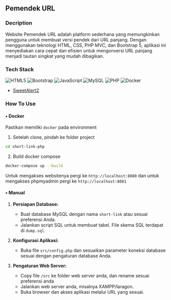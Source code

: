 ## Pemendek URL

### Decription

Website Pemendek URL adalah platform sederhana yang memungkinkan pengguna untuk membuat versi pendek dari URL panjang. Dengan menggunakan teknologi HTML, CSS, PHP MVC, dan Bootstrap 5, aplikasi ini menyediakan cara cepat dan efisien untuk mengonversi URL panjang menjadi tautan singkat yang mudah dibagikan.

### Tech Stack

![HTML5](https://img.shields.io/badge/html5-%23E34F26.svg?style=for-the-badge&logo=html5&logoColor=white)
![Bootstrap](https://img.shields.io/badge/bootstrap-%238511FA.svg?style=for-the-badge&logo=bootstrap&logoColor=white)
![JavaScript](https://img.shields.io/badge/javascript-%23323330.svg?style=for-the-badge&logo=javascript&logoColor=%23F7DF1E)
![MySQL](https://img.shields.io/badge/mysql-4479A1.svg?style=for-the-badge&logo=mysql&logoColor=white)
![PHP](https://img.shields.io/badge/php-%23777BB4.svg?style=for-the-badge&logo=php&logoColor=white)
![Docker](https://img.shields.io/badge/docker-%230db7ed.svg?style=for-the-badge&logo=docker&logoColor=white)

- [SweetAlert2](https://sweetalert2.github.io/)

### How To Use

#### • Docker

Pastikan memiliki `docker` pada environment

1. Setelah clone, pindah ke folder project

```bash
cd short-link-php
```

2. Build docker compose

```bash
docker-compose up --build
```

Untuk mengakses websitenya pergi ke `http://localhost:8080`
dan untuk mengakses phpmyadmin pergi ke `http://localhost:8081`

#### • Manual

1. **Persiapan Database:**

   - Buat database MySQL dengan nama `short-link` atau sesuai preferensi Anda.
   - Jalankan script SQL untuk membuat tabel. File skema SQL terdapat di `dump.sql`.

2. **Konfigurasi Aplikasi:**

   - Buka file `src/config.php` dan sesuaikan parameter koneksi database sesuai dengan pengaturan database Anda.

3. **Pengaturan Web Server:**

   - Copy file `/src` ke folder web server anda, dan rename sesuai preferensi anda
   - Jalankan web server anda, misalnya XAMPP/laragon.
   - Buka browser dan akses aplikasi melalui URL yang sesuai.

